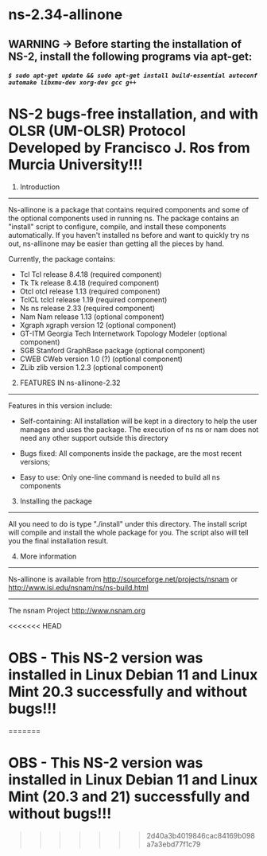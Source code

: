 # ns-2.34-allinone
## WARNING -> Before starting the installation of NS-2, install the following programs via apt-get:
##### ```$ sudo apt-get update && sudo apt-get install build-essential autoconf automake libxmu-dev xorg-dev gcc g++```

# NS-2 bugs-free installation, and with OLSR (UM-OLSR) Protocol Developed by Francisco J. Ros from Murcia University!!!

1. Introduction
----------------

Ns-allinone is a package that contains required components and some of
the optional components used in running ns. The package contains an
"install" script to configure, compile, and install these
components automatically. If you haven't installed ns before and want to quickly try
ns out, ns-allinone may be easier than getting all the pieces by hand.
 
Currently, the package contains:
  
- Tcl       Tcl release 8.4.18    (required component)
- Tk        Tk release 8.4.18     (required component)
- Otcl      otcl release 1.13    (required component)
- TclCL     tclcl release 1.19  (required component)
- Ns        ns release 2.33    (required component)
- Nam       Nam release 1.13       (optional component)
- Xgraph    xgraph version 12     (optional component)
- GT-ITM    Georgia Tech Internetwork
            Topology Modeler      (optional component)
- SGB       Stanford GraphBase
            package               (optional component)
- CWEB      CWeb version 1.0 (?)  (optional component)
- ZLib      zlib version 1.2.3    (optional component) 

2. FEATURES IN ns-allinone-2.32
-------------------------------

Features in this version include:
 
- Self-containing: All installation will be kept in a directory to help
		   the user manages and uses the package. The execution of ns
		   ns or nam does not need any other support outside
		   this directory

- Bugs fixed:      All components inside the package, are the most recent 
                   versions;

- Easy to use:    Only one-line command is needed to build all ns
		   components

3. Installing the package
--------------------------

All you need to do is type "./install" under this directory. The install
script will compile and install the whole package for you. The script also
will tell you the final installation result.


4. More information
--------------------

Ns-allinone is available from
<http://sourceforge.net/projects/nsnam>
or
<http://www.isi.edu/nsnam/ns/ns-build.html>

-----------------------------
The nsnam Project
http://www.nsnam.org

<<<<<<< HEAD
# OBS - This NS-2 version was installed in Linux Debian 11 and Linux Mint 20.3 successfully and without bugs!!!
=======
# OBS - This NS-2 version was installed in Linux Debian 11 and Linux Mint (20.3 and 21) successfully and without bugs!!!
>>>>>>> 2d40a3b4019846cac84169b098a7a3ebd77f1c79

